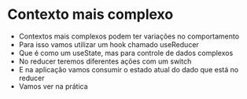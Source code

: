 # Contexto mais complexo
- Contextos mais complexos podem ter variações no comportamento
- Para isso vamos utilizar um hook chamado useReducer
- Que é como um useState, mas para controle de dados complexos
- No reducer teremos diferentes ações com um switch
- E na aplicação vamos consumir o estado atual do dado que está no reducer
- Vamos ver na prática